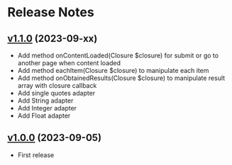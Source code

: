 # Release Notes

## [v1.1.0](https://github.com/cacing69/cquery/compare/v1.0.0...v1.0.1) (2023-09-xx)
- Add method onContentLoaded(Closure $closure) for submit or go to another page when content loaded
- Add method eachItem(Closure $closure) to manipulate each item
- Add method onObtainedResults(Closure $closure) to manipulate result array with closure callback
- Add single quotes adapter
- Add String adapter
- Add Integer adapter
- Add Float adapter
## [v1.0.0](https://github.com/cacing69/cquery/releases/tag/v1.0.0) (2023-09-05)

- First release
